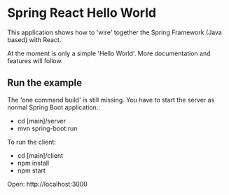 # Spring  React  Hello World

This application shows how to 'wire' together the Spring Framework (Java based) with React.

At the moment is only a simple 'Hello World'. More documentation and features will follow.

## Run the example

The 'one command build' is still missing.
You have to start the server as normal Spring Boot application.:
- cd [main]/server
- mvn spring-boot:run

To run the client:
- cd [main]/client
- npm install
- npm start

Open: http://localhost:3000